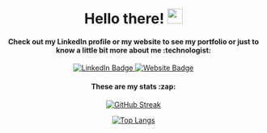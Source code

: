 
<div id="header" align="center">

  <h1>
    Hello there!
    <img src="https://media.giphy.com/media/hvRJCLFzcasrR4ia7z/giphy.gif" width="30px"/>
  </h1>

  <h4>
    Check out my LinkedIn profile or my website to see my portfolio or just to know a little bit more about me :technologist:
  </h4>
  
  <div id="badges">  
    <a href="https://www.linkedin.com/in/carlos-segura-garcia/" target="_blank">
      <img src="https://img.shields.io/badge/LinkedIn-blue?style=for-the-badge&logo=linkedin&logoColor=white" alt="LinkedIn Badge"/>
    </a>
    <a href="https://carlosseguragarcia.com" target="_blank">
      <img src="https://img.shields.io/badge/My_website-red?style=for-the-badge&logo=javascript&logoColor=white" alt="Website Badge"/>
    </a>
  </div>
</div>



<div id="header" align="center">
  <h4>
    These are my stats :zap:
  </h4>
  
[![GitHub Streak](https://streak-stats.demolab.com?user=Lithos-Hub&theme=great-gatsby&mode=weekly)](https://git.io/streak-stats)

[![Top Langs](https://github-readme-stats.vercel.app/api/top-langs/?username=Lithos-hub&layout=compact&theme=great-gatsby)](https://github.com/anuraghazra/github-readme-stats)

</div>
